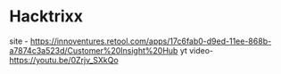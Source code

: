 # Hacktrixx


site - https://innoventures.retool.com/apps/17c6fab0-d9ed-11ee-868b-a7874c3a523d/Customer%20Insight%20Hub
yt video- https://youtu.be/0Zrjv_SXkQo

